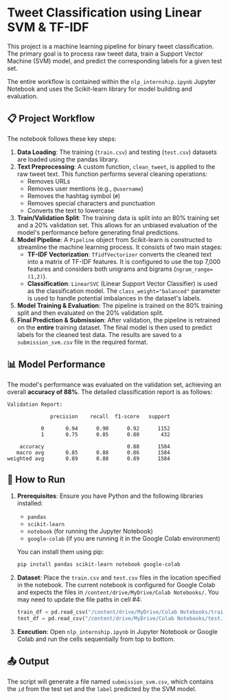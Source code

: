 

# Tweet Classification using Linear SVM & TF-IDF

This project is a machine learning pipeline for binary tweet classification. The primary goal is to process raw tweet data, train a Support Vector Machine (SVM) model, and predict the corresponding labels for a given test set.

The entire workflow is contained within the `nlp_internship.ipynb` Jupyter Notebook and uses the Scikit-learn library for model building and evaluation.

## 📋 Project Workflow

The notebook follows these key steps:

1.  **Data Loading**: The training (`train.csv`) and testing (`test.csv`) datasets are loaded using the pandas library.
2.  **Text Preprocessing**: A custom function, `clean_tweet`, is applied to the raw tweet text. This function performs several cleaning operations:
      * Removes URLs
      * Removes user mentions (e.g., `@username`)
      * Removes the hashtag symbol (`#`)
      * Removes special characters and punctuation
      * Converts the text to lowercase
3.  **Train/Validation Split**: The training data is split into an 80% training set and a 20% validation set. This allows for an unbiased evaluation of the model's performance before generating final predictions.
4.  **Model Pipeline**: A `Pipeline` object from Scikit-learn is constructed to streamline the machine learning process. It consists of two main stages:
      * **TF-IDF Vectorization**: `TfidfVectorizer` converts the cleaned text into a matrix of TF-IDF features. It is configured to use the top 7,000 features and considers both unigrams and bigrams (`ngram_range=(1,2)`).
      * **Classification**: `LinearSVC` (Linear Support Vector Classifier) is used as the classification model. The `class_weight="balanced"` parameter is used to handle potential imbalances in the dataset's labels.
5.  **Model Training & Evaluation**: The pipeline is trained on the 80% training split and then evaluated on the 20% validation split.
6.  **Final Prediction & Submission**: After validation, the pipeline is retrained on the **entire** training dataset. The final model is then used to predict labels for the cleaned test data. The results are saved to a `submission_svm.csv` file in the required format.

## 📊 Model Performance

The model's performance was evaluated on the validation set, achieving an overall **accuracy of 88%**. The detailed classification report is as follows:

```
Validation Report:

              precision    recall  f1-score   support

           0       0.94      0.90      0.92      1152
           1       0.75      0.85      0.80       432

    accuracy                           0.88      1584
   macro avg       0.85      0.88      0.86      1584
weighted avg       0.89      0.88      0.89      1584
```

## 🚀 How to Run

1.  **Prerequisites**: Ensure you have Python and the following libraries installed:

      * `pandas`
      * `scikit-learn`
      * `notebook` (for running the Jupyter Notebook)
      * `google-colab` (if you are running it in the Google Colab environment)

    You can install them using pip:

    ```bash
    pip install pandas scikit-learn notebook google-colab
    ```

2.  **Dataset**: Place the `train.csv` and `test.csv` files in the location specified in the notebook. The current notebook is configured for Google Colab and expects the files in `/content/drive/MyDrive/Colab Notebooks/`. You may need to update the file paths in cell \#4:

    ```python
    train_df = pd.read_csv("/content/drive/MyDrive/Colab Notebooks/train.csv")
    test_df = pd.read_csv("/content/drive/MyDrive/Colab Notebooks/test.csv")
    ```

3.  **Execution**: Open `nlp_internship.ipynb` in Jupyter Notebook or Google Colab and run the cells sequentially from top to bottom.

## 📤 Output

The script will generate a file named `submission_svm.csv`, which contains the `id` from the test set and the `label` predicted by the SVM model.